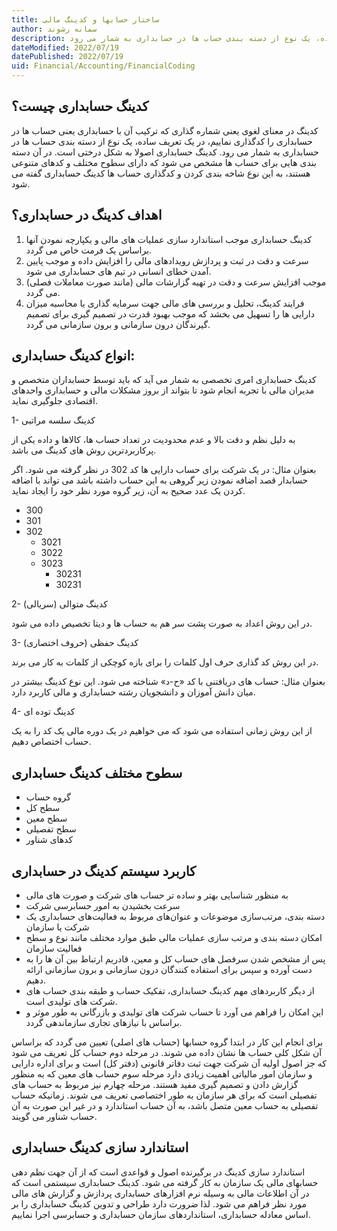 ```yaml
---
title: ساختار حسابها و کدینگ مالی  
author: سمانه رشوند  
description: کدینگ در معنای لغوی یعنی شماره گذاری که ترکیب آن با حسابداری یعنی حساب ها در حسابداری را کدگذاری نماییم، در یک تعریف ساده، یک نوع از دسته بندی حساب ها در حسابداری به شمار می رود.
dateModified: 2022/07/19  
datePublished: 2022/07/19 
uid: Financial/Accounting/FinancialCoding  
---
```


## کدینگ حسابداری چیست؟
کدینگ در معنای لغوی یعنی شماره گذاری که ترکیب آن با حسابداری یعنی حساب ها در حسابداری را کدگذاری نماییم، در یک تعریف ساده، یک نوع از دسته بندی حساب ها در حسابداری به شمار می رود.
کدینگ حسابداری اصولا به شکل درختی است. در آن دسته بندی هایی برای حساب ها مشخص می شود که دارای سطوح مختلف و کدهای متنوعی هستند، به این نوع شاخه بندی کردن و کدگذاری حساب ها کدینگ حسابداری گفته می شود.

## اهداف کدینگ در حسابداری؟
1. کدینگ حسابداری موجب استاندارد سازی عملیات های مالی و یکپارچه نمودن آنها براساس یک فرمت خاص می گردد.
2. سرعت و دقت در ثبت و پردازش رویدادهای مالی را افزایش داده و موجب پایین آمدن خطای انسانی در تیم های حسابداری می شود.
3. موجب افزایش سرعت و دقت در تهیه گزارشات مالی (مانند صورت معاملات فصلی) می گردد.
4. فرایند کدینگ، تحلیل و بررسی های مالی جهت سرمایه گذاری یا محاسبه میزان دارایی ها را تسهیل می بخشد که موجب بهبود قدرت در تصمیم گیری برای تصمیم گیرندگان درون سازمانی و برون سازمانی می گردد.

## انواع کدینگ حسابداری:
کدینگ حسابداری امری تخصصی به شمار می آید که باید توسط حسابداران متخصص و مدیران مالی با تجربه انجام شود تا بتواند از بروز مشکلات مالی و حسابداری واحدهای اقتصادی جلوگیری نماید.

1- کدینگ سلسه مراتبی

به دلیل نظم و دقت بالا و عدم محدودیت در تعداد حساب ها، کالاها و داده یکی از پرکاربردترین روش های کدینگ می باشد.

بعنوان مثال: در یک شرکت برای حساب دارایی ها کد 302 در نظر گرفته می شود. اگر حسابدار قصد اضافه نمودن  زیر گروهی به این حساب داشته باشد می تواند با اضافه کردن یک عدد صحیح به آن، زیر گروه مورد نظر خود را ایجاد نماید.

* 300
* 301
* 302
    * 3021
    * 3022
    * 3023
        * 30231
        * 30231

2- کدینگ متوالی (سریالی)

در این روش اعداد به صورت پشت سر هم به حساب ها و دیتا تخصیص داده می شود.

3- کدینگ حفظی (حروف اختصاری)

در این روش کد گذاری حرف اول کلمات را برای بازه کوچکی از کلمات به کار می برند. 

بعنوان مثال: حساب های دریافتنی با کد «ح-د» شناخته می شود. این نوع کدینگ بیشتر در میان دانش آموزان و دانشجویان رشته حسابداری و مالی کاربرد دارد. 

4- کدینگ توده ای

از این روش زمانی استفاده می شود که می خواهیم در یک دوره مالی یک کد را به یک حساب اختصاص دهیم.

## سطوح مختلف کدینگ حسابداری

* گروه حساب
* سطح کل
* سطح معین
* سطح تفصیلی
* کدهای شناور

## کاربرد سیستم کدینگ در حسابداری

* به منظور شناسایی بهتر و ساده تر حساب های شرکت و صورت های مالی
* سرعت بخشیدن به امور حسابرسی شرکت
* دسته بندی، مرتب‌سازی موضوعات و عنوان‌های مربوط به فعالیت‌های حسابداری یک شرکت یا سازمان
* امکان دسته بندی و مرتب سازی عملیات مالی طبق موارد مختلف مانند نوع و سطح فعالیت سازمان
* پس از مشخص شدن سرفصل های حساب کل و معین، قادریم ارتباط بین آن ها را به دست آورده و سپس برای استفاده کنندگان درون سازمانی و برون سازمانی ارائه دهیم.
* از دیگر کاربردهای مهم کدینگ حسابداری، تفکیک حساب‌ و طبقه بندی حساب های شرکت های تولیدی است.
* این امکان را فراهم می آورد تا حساب شرکت های تولیدی و بازرگانی به طور موثر و براساس با نیازهای تجاری سازماندهی گردد.

برای انجام این کار در ابتدا گروه حسابها (حساب های اصلی) تعیین می گردد که براساس آن شکل کلی حساب ها نشان داده می شوند.
در مرحله دوم حساب کل تعریف می شود که جز اصول اولیه آن شرکت جهت ثبت دفاتر قانونی (دفتر کل) است و برای اداره دارایی و سازمان امور مالیاتی اهمیت زیادی دارد 
مرحله سوم حساب های معین که به منظور گزارش دادن و تصمیم گیری مفید هستند. 
مرحله چهارم نیز مربوط به حساب های تفصیلی است که برای هر سازمان به طور اختصاصی تعریف می شوند.
زمانیکه حساب تفصیلی به حساب معین متصل باشد، به آن حساب استاندارد و در غیر این صورت به آن حساب شناور می گویند.

## استاندارد سازی کدینگ حسابداری

استاندارد سازی کدینگ در برگیرنده اصول و قواعدی است که از آن جهت نظم دهی حسابهای مالی یک سازمان به کار گرفته می شود.
کدینگ حسابداری سیستمی است که در آن اطلاعات مالی به وسیله نرم افزارهای حسابداری پردازش و گزارش های مالی مورد نظر فراهم می شود.
لذا ضرورت دارد طراحی و تدوین کدینگ حسابداری را بر اساس معادله حسابداری، استانداردهای سازمان حسابداری و حسابرسی اجرا نماییم.
